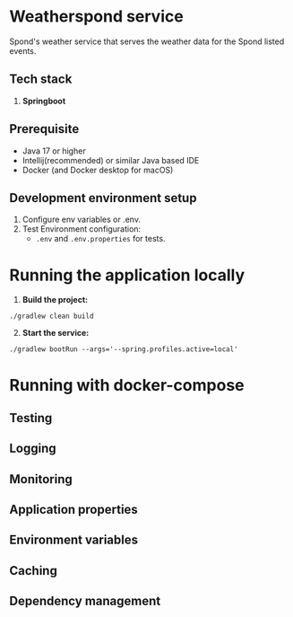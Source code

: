 # Weatherspond service
Spond's weather service that serves the weather data for the Spond listed events.   

## Tech stack
1. **Springboot**

## Prerequisite

- Java 17 or higher  
- Intellij(recommended) or similar Java based IDE
- Docker (and Docker desktop for macOS)

## Development environment setup
1. Configure env variables or .env. 
2. Test Environment configuration: 
    - `.env` and `.env.properties` for tests.

# Running the application locally
1. **Build the project:**  
```shell
./gradlew clean build
```
2. **Start the service:**
```shell
./gradlew bootRun --args='--spring.profiles.active=local'
```

# Running with docker-compose

## Testing

## Logging

## Monitoring

## Application properties

## Environment variables

## Caching

## Dependency management





